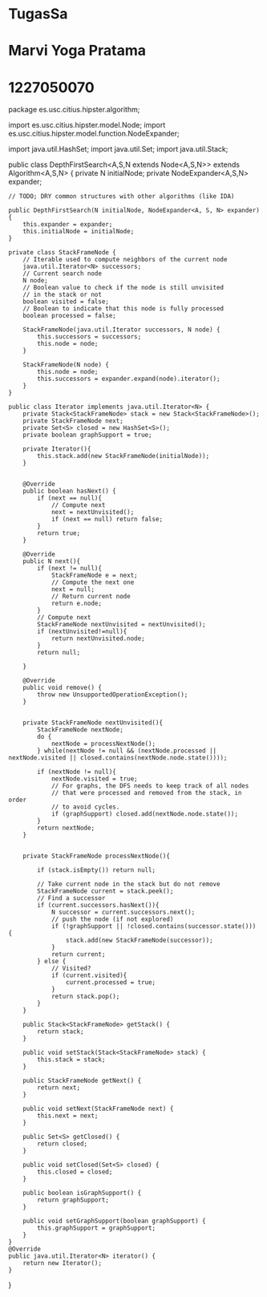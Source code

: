 # TugasSa
# Marvi Yoga Pratama
# 1227050070

package es.usc.citius.hipster.algorithm;

import es.usc.citius.hipster.model.Node;
import es.usc.citius.hipster.model.function.NodeExpander;

import java.util.HashSet;
import java.util.Set;
import java.util.Stack;

public class DepthFirstSearch<A,S,N extends Node<A,S,N>> extends Algorithm<A,S,N> {
    private N initialNode;
    private NodeExpander<A,S,N> expander;

    // TODO; DRY common structures with other algorithms (like IDA)

    public DepthFirstSearch(N initialNode, NodeExpander<A, S, N> expander) {
        this.expander = expander;
        this.initialNode = initialNode;
    }

    private class StackFrameNode {
        // Iterable used to compute neighbors of the current node
        java.util.Iterator<N> successors;
        // Current search node
        N node;
        // Boolean value to check if the node is still unvisited
        // in the stack or not
        boolean visited = false;
        // Boolean to indicate that this node is fully processed
        boolean processed = false;

        StackFrameNode(java.util.Iterator successors, N node) {
            this.successors = successors;
            this.node = node;
        }

        StackFrameNode(N node) {
            this.node = node;
            this.successors = expander.expand(node).iterator();
        }
    }

    public class Iterator implements java.util.Iterator<N> {
        private Stack<StackFrameNode> stack = new Stack<StackFrameNode>();
        private StackFrameNode next;
        private Set<S> closed = new HashSet<S>();
        private boolean graphSupport = true;

        private Iterator(){
            this.stack.add(new StackFrameNode(initialNode));
        }


        @Override
        public boolean hasNext() {
            if (next == null){
                // Compute next
                next = nextUnvisited();
                if (next == null) return false;
            }
            return true;
        }

        @Override
        public N next(){
            if (next != null){
                StackFrameNode e = next;
                // Compute the next one
                next = null;
                // Return current node
                return e.node;
            }
            // Compute next
            StackFrameNode nextUnvisited = nextUnvisited();
            if (nextUnvisited!=null){
                return nextUnvisited.node;
            }
            return null;

        }

        @Override
        public void remove() {
            throw new UnsupportedOperationException();
        }


        private StackFrameNode nextUnvisited(){
            StackFrameNode nextNode;
            do {
                nextNode = processNextNode();
            } while(nextNode != null && (nextNode.processed || nextNode.visited || closed.contains(nextNode.node.state())));

            if (nextNode != null){
                nextNode.visited = true;
                // For graphs, the DFS needs to keep track of all nodes
                // that were processed and removed from the stack, in order
                // to avoid cycles.
                if (graphSupport) closed.add(nextNode.node.state());
            }
            return nextNode;
        }


        private StackFrameNode processNextNode(){

            if (stack.isEmpty()) return null;

            // Take current node in the stack but do not remove
            StackFrameNode current = stack.peek();
            // Find a successor
            if (current.successors.hasNext()){
                N successor = current.successors.next();
                // push the node (if not explored)
                if (!graphSupport || !closed.contains(successor.state())) {
                    stack.add(new StackFrameNode(successor));
                }
                return current;
            } else {
                // Visited?
                if (current.visited){
                    current.processed = true;
                }
                return stack.pop();
            }
        }

        public Stack<StackFrameNode> getStack() {
            return stack;
        }

        public void setStack(Stack<StackFrameNode> stack) {
            this.stack = stack;
        }

        public StackFrameNode getNext() {
            return next;
        }

        public void setNext(StackFrameNode next) {
            this.next = next;
        }

        public Set<S> getClosed() {
            return closed;
        }

        public void setClosed(Set<S> closed) {
            this.closed = closed;
        }

        public boolean isGraphSupport() {
            return graphSupport;
        }

        public void setGraphSupport(boolean graphSupport) {
            this.graphSupport = graphSupport;
        }
    }
    @Override
    public java.util.Iterator<N> iterator() {
        return new Iterator();
    }
}
